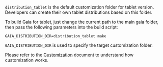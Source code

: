 `distribution_tablet` is the default customization folder for tablet version.
Developers can create their own tablet distributions based on this folder.

To build Gaia for tablet, just change the current path to the main gaia folder, then pass the following parameters into the build script:

    GAIA_DISTRIBUTION_DIR=distribution_tablet make

`GAIA_DISTRIBUTION_DIR` is used to specify the target customization folder.

Please refer to the [Customization](https://wiki.mozilla.org/B2G/MarketCustomizations) document to understand how customization works.
